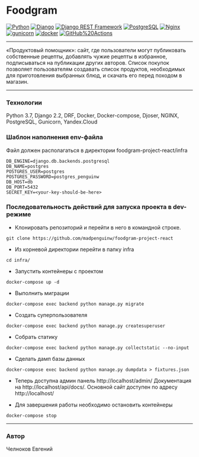 
# Foodgram

[![Python](https://img.shields.io/badge/-Python-464646?style=flat-square&logo=Python)](https://www.python.org/)
[![Django](https://img.shields.io/badge/-Django-464646?style=flat-square&logo=Django)](https://www.djangoproject.com/)
[![Django REST Framework](https://img.shields.io/badge/-Django%20REST%20Framework-464646?style=flat-square&logo=Django%20REST%20Framework)](https://www.django-rest-framework.org/)
[![PostgreSQL](https://img.shields.io/badge/-PostgreSQL-464646?style=flat-square&logo=PostgreSQL)](https://www.postgresql.org/)
[![Nginx](https://img.shields.io/badge/-NGINX-464646?style=flat-square&logo=NGINX)](https://nginx.org/ru/)
[![gunicorn](https://img.shields.io/badge/-gunicorn-464646?style=flat-square&logo=gunicorn)](https://gunicorn.org/)
[![docker](https://img.shields.io/badge/-Docker-464646?style=flat-square&logo=docker)](https://www.docker.com/)
[![GitHub%20Actions](https://img.shields.io/badge/-GitHub%20Actions-464646?style=flat-square&logo=GitHub%20actions)](https://github.com/features/actions)

___
«Продуктовый помощник»: сайт, где пользователи могут публиковать собственные рецепты, добавлять чужие рецепты в избранное, подписываться на публикации других авторов. Список покупок позволяет пользователям создавать список продуктов, необходимых для приготовления выбранных блюд, и скачать его перед походом в магазин.
___


### Технологии

Python 3.7, Django 2.2, DRF, Docker, Docker-compose, Djoser, NGINX, PostgreSQL, Gunicorn, Yandex.Cloud


### Шаблон наполнения env-файла
Файл должен располагаться в директории foodgram-project-react/infra 
```
DB_ENGINE=django.db.backends.postgresql
DB_NAME=postgres
POSTGRES_USER=postgres
POSTGRES_PASSWORD=postgres_penguinw
DB_HOST=db
DB_PORT=5432
SECRET_KEY=<your-key-should-be-here>
```


### Последовательность действий для запуска проекта в dev-режиме

- Клонировать репозиторий и перейти в него в командной строке.
```
git clone https://github.com/madpenguinw/foodgram-project-react
```

- Из корневой директории перейти в папку infra
```
cd infra/
```

- Запустить контейнеры с проектом
```
docker-compose up -d
```

- Выполнить миграции
```
docker-compose exec backend python manage.py migrate
```

- Создать суперпользователя
```
docker-compose exec backend python manage.py createsuperuser
```

- Собрать статику
```
docker-compose exec backend python manage.py collectstatic --no-input
```

- Сделать дамп базы данных
```
docker-compose exec backend python manage.py dumpdata > fixtures.json
```

- Теперь доступна админ панель http://localhost/admin/
Документация на  http://localhost/api/docs/. Основной сайт доступен по адресу http://localhost/

- Для завершения работы необходимо остановить контейнеры
```
docker-compose stop
```

---

### Автор

Челноков Евгений
